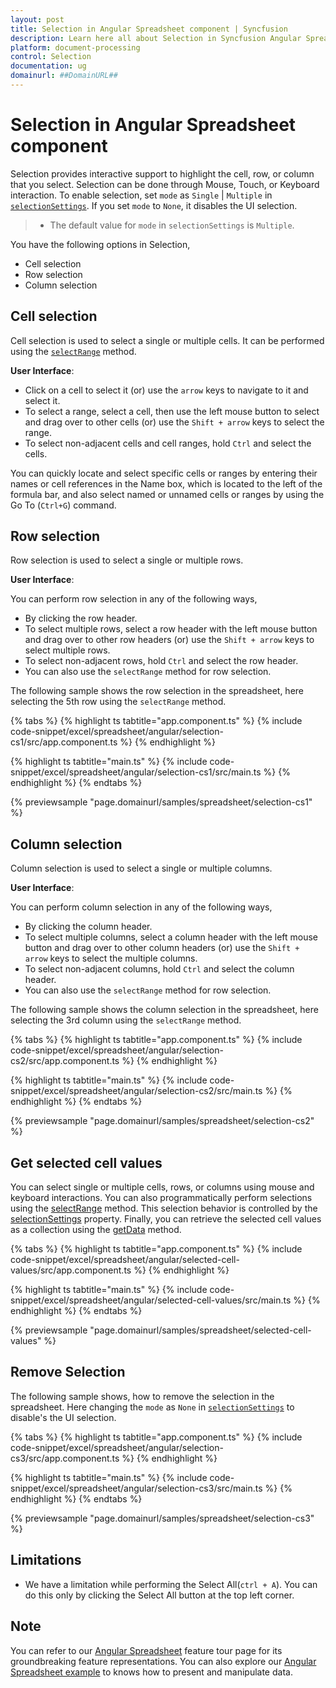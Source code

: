 ```yaml
---
layout: post
title: Selection in Angular Spreadsheet component | Syncfusion
description: Learn here all about Selection in Syncfusion Angular Spreadsheet component of Syncfusion Essential JS 2 and more.
platform: document-processing
control: Selection 
documentation: ug
domainurl: ##DomainURL##
---
```


# Selection in Angular Spreadsheet component

Selection provides interactive support to highlight the cell, row, or column that you select. Selection can be done through Mouse, Touch, or Keyboard interaction. To enable selection, set `mode` as `Single` | `Multiple` in [`selectionSettings`](https://ej2.syncfusion.com/angular/documentation/api/spreadsheet/#selectionsettings). If you set `mode` to `None`, it disables the UI selection.

> * The default value for `mode` in  `selectionSettings` is `Multiple`.

You have the following options in Selection,

* Cell selection
* Row selection
* Column selection

## Cell selection

Cell selection is used to select a single or multiple cells. It can be performed using the [`selectRange`](https://ej2.syncfusion.com/angular/documentation/api/spreadsheet/#selectrange) method.

**User Interface**:

* Click on a cell to select it (or) use the `arrow` keys to navigate to it and select it.
* To select a range, select a cell, then use the left mouse button to select and drag over to other cells (or) use the `Shift + arrow` keys to select the range.
* To select non-adjacent cells and cell ranges, hold `Ctrl` and select the cells.

You can quickly locate and select specific cells or ranges by entering their names or cell references in the Name box, which is located to the left of the formula bar, and also select named or unnamed cells or ranges by using the Go To (`Ctrl+G`) command.

## Row selection

Row selection is used to select a single or multiple rows.

**User Interface**:

You can perform row selection in any of the following ways,

* By clicking the row header.
* To select multiple rows, select a row header with the left mouse button and drag over to other row headers (or) use the `Shift + arrow` keys to select multiple rows.
* To select non-adjacent rows, hold `Ctrl` and select the row header.
* You can also use the `selectRange` method for row selection.

The following sample shows the row selection in the spreadsheet, here selecting the 5th row using the `selectRange` method.

{% tabs %}
{% highlight ts tabtitle="app.component.ts" %}
{% include code-snippet/excel/spreadsheet/angular/selection-cs1/src/app.component.ts %}
{% endhighlight %}

{% highlight ts tabtitle="main.ts" %}
{% include code-snippet/excel/spreadsheet/angular/selection-cs1/src/main.ts %}
{% endhighlight %}
{% endtabs %}
  
{% previewsample "page.domainurl/samples/spreadsheet/selection-cs1" %}

## Column selection

Column selection is used to select a single or multiple columns.

**User Interface**:

You can perform column selection in any of the following ways,

* By clicking the column header.
* To select multiple columns, select a column header with the left mouse button and drag over to other column headers (or) use the `Shift + arrow` keys to select the multiple columns.
* To select non-adjacent columns, hold `Ctrl` and select the column header.
* You can also use the `selectRange` method for row selection.

The following sample shows the column selection in the spreadsheet, here selecting the 3rd column using the `selectRange` method.

{% tabs %}
{% highlight ts tabtitle="app.component.ts" %}
{% include code-snippet/excel/spreadsheet/angular/selection-cs2/src/app.component.ts %}
{% endhighlight %}

{% highlight ts tabtitle="main.ts" %}
{% include code-snippet/excel/spreadsheet/angular/selection-cs2/src/main.ts %}
{% endhighlight %}
{% endtabs %}
  
{% previewsample "page.domainurl/samples/spreadsheet/selection-cs2" %}

## Get selected cell values

You can select single or multiple cells, rows, or columns using mouse and keyboard interactions. You can also programmatically perform selections using the [selectRange](https://helpej2.syncfusion.com/angular/documentation/api/spreadsheet/#selectrange) method. This selection behavior is controlled by the [selectionSettings](https://helpej2.syncfusion.com/angular/documentation/api/spreadsheet/#selectionsettings) property. Finally, you can retrieve the selected cell values as a collection using the [getData](https://helpej2.syncfusion.com/angular/documentation/api/spreadsheet/#getdata) method.

{% tabs %}
{% highlight ts tabtitle="app.component.ts" %}
{% include code-snippet/excel/spreadsheet/angular/selected-cell-values/src/app.component.ts %}
{% endhighlight %}

{% highlight ts tabtitle="main.ts" %}
{% include code-snippet/excel/spreadsheet/angular/selected-cell-values/src/main.ts %}
{% endhighlight %}
{% endtabs %}
  
{% previewsample "page.domainurl/samples/spreadsheet/selected-cell-values" %}

## Remove Selection

The following sample shows, how to remove the selection in the spreadsheet. Here changing the `mode` as `None` in [`selectionSettings`](https://ej2.syncfusion.com/angular/documentation/api/spreadsheet/#selectionsettings) to disable's the UI selection.

{% tabs %}
{% highlight ts tabtitle="app.component.ts" %}
{% include code-snippet/excel/spreadsheet/angular/selection-cs3/src/app.component.ts %}
{% endhighlight %}

{% highlight ts tabtitle="main.ts" %}
{% include code-snippet/excel/spreadsheet/angular/selection-cs3/src/main.ts %}
{% endhighlight %}
{% endtabs %}
  
{% previewsample "page.domainurl/samples/spreadsheet/selection-cs3" %}

## Limitations

* We have a limitation while performing the Select All(`ctrl + A`). You can do this only by clicking the Select All button at the top left corner.

## Note

You can refer to our [Angular Spreadsheet](https://www.syncfusion.com/angular-ui-components/angular-spreadsheet) feature tour page for its groundbreaking feature representations. You can also explore our [Angular Spreadsheet example](https://ej2.syncfusion.com/angular/demos/#/material/spreadsheet/default) to knows how to present and manipulate data.